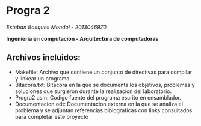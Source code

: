 # Progra 2 #

*Esteban Bosques Mondol - 2013046970*

**Ingenieria en computación - Arquitectura de computadoras**

## Archivos incluidos: ##

 * Makefile: Archivo que contiene un conjunto de directivas para compilar y linkear un programa.
 * Bitacora.txt: Bitacora en la que se documenta los objetivos, problemas y soluciones que surgieron durante la realizacion del laboratorio.
 * Progra2.asm: Codigo fuente del programa escrito en ensamblador.
 * Documentacion.odt: Documentacion externa en la que se analiza el problema y se adjuntan referencias biblograficas con links consultados para completar este proyecto
